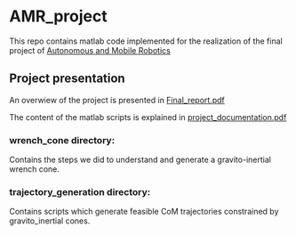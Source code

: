 # AMR_project
This repo contains matlab code implemented for the realization of the final project of [Autonomous and Mobile Robotics](http://www.diag.uniroma1.it/oriolo/amr/)

## Project presentation
An overwiew of the project is presented in [Final_report.pdf](https://github.com/STaliani/Autonomous-Mobile-Robotics_project/blob/main/Final_report.pdf)

The content of the matlab scripts is explained in [project_documentation.pdf](https://github.com/STaliani/AMR_project/blob/main/project_documentation.pdf)
### wrench_cone directory: 
Contains the steps we did to understand and generate a gravito-inertial wrench cone. 

### trajectory_generation directory:
Contains scripts which generate feasible CoM trajectories constrained by gravito_inertial cones.






